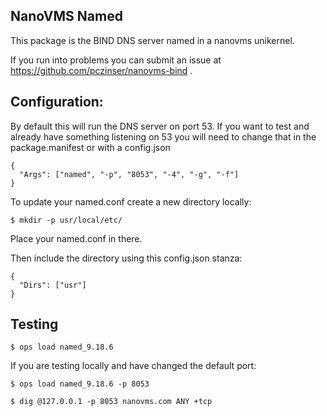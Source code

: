 ## NanoVMS Named

This package is the BIND DNS server named in a nanovms unikernel.


If you run into problems you can submit an issue at https://github.com/pczinser/nanovms-bind .

## Configuration:

By default this will run the DNS server on port 53. If you want to test and already have something listening on 53 you will need to change that in the package.manifest or with a config.json

```
{
  "Args": ["named", "-p", "8053", "-4", "-g", "-f"]
}
```


To update your named.conf create a new directory locally:

```
$ mkdir -p usr/local/etc/
```

Place your named.conf in there.

Then include the directory using this config.json stanza:

```
{
  "Dirs": ["usr"]
}
```

## Testing

```
$ ops load named_9.18.6
```
If you are testing locally and have changed the default port:

```
$ ops load named_9.18.6 -p 8053

$ dig @127.0.0.1 -p 8053 nanovms.com ANY +tcp
```
